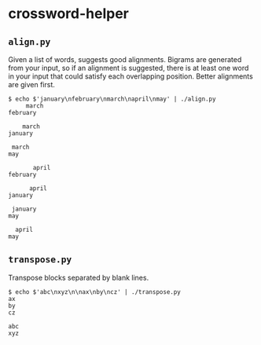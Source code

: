 # crossword-helper

## `align.py`

Given a list of words, suggests good alignments.
Bigrams are generated from your input, so if an alignment is suggested,
there is at least one word in your input that could satisfy each overlapping position.
Better alignments are given first.

```
$ echo $'january\nfebruary\nmarch\napril\nmay' | ./align.py
     march
february

    march
january

 march
may

       april
february

      april
january

 january
may

  april
may
```

## `transpose.py`

Transpose blocks separated by blank lines.

```
$ echo $'abc\nxyz\n\nax\nby\ncz' | ./transpose.py
ax
by
cz

abc
xyz
```
